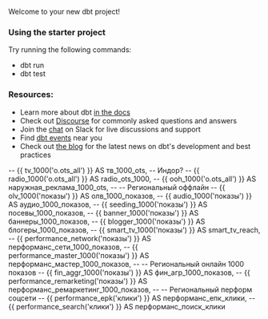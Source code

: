 Welcome to your new dbt project!

### Using the starter project

Try running the following commands:
- dbt run
- dbt test


### Resources:
- Learn more about dbt [in the docs](https://docs.getdbt.com/docs/introduction)
- Check out [Discourse](https://discourse.getdbt.com/) for commonly asked questions and answers
- Join the [chat](https://community.getdbt.com/) on Slack for live discussions and support
- Find [dbt events](https://events.getdbt.com) near you
- Check out [the blog](https://blog.getdbt.com/) for the latest news on dbt's development and best practices




 -- {{ tv_1000('o.ots_all') }} AS тв_1000_ots,
    -- Индор?
    -- {{ radio_1000('o.ots_all') }} AS radio_ots_1000,
    -- {{ ooh_1000('o.ots_all') }} AS наружная_реклама_1000_ots,
    -- -- Региональный оффлайн
    -- {{ olv_1000('показы') }} AS олв_1000_показов,
    -- {{ audio_1000('показы') }} AS аудио_1000_показов,
    -- {{ seeding_1000('показы') }} AS посевы_1000_показов,
    -- {{ banner_1000('показы') }} AS баннеры_1000_показов,
    -- {{ blogger_1000('показы') }} AS блогеры_1000_показов,
    -- {{ smart_tv_1000('показы') }} AS smart_tv_reach,
    -- {{ performance_network('показы') }} AS перформанс_сети_1000_показов,
    -- {{ performance_master_1000('показы') }} AS перформанс_мастер_1000_показов,
    -- -- Региональный онлайн 1000 показов
    -- {{ fin_aggr_1000('показы') }} AS фин_агр_1000_показов,
    -- {{ performance_remarketing('показы') }} AS перформанс_ремаркетинг_1000_показов,
    -- -- Региональный перформ соцсети
    -- {{ performance_epk('клики') }} AS перформанс_епк_клики,
    -- {{ performance_search('клики') }} AS перформанс_поиск_клики